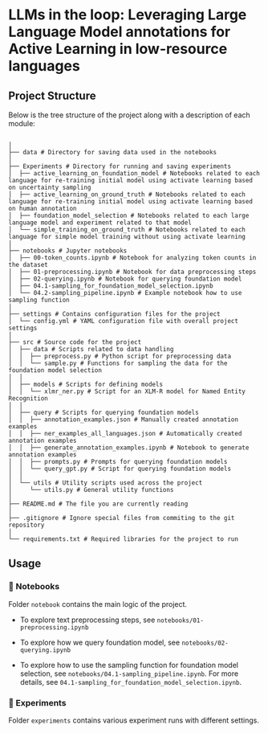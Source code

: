 # LLMs in the loop: Leveraging Large Language Model annotations for Active Learning in low-resource languages

## Project Structure

Below is the tree structure of the project along with a description of each module:

```

│
├── data # Directory for saving data used in the notebooks
│
├── Experiments # Directory for running and saving experiments
│  ├── active_learning_on_foundation_model # Notebooks related to each language for re-training initial model using activate learning based on uncertainty sampling
│  ├── active_learning_on_ground_truth # Notebooks related to each language for re-training initial model using activate learning based on human annotation
│  ├── foundation_model_selection # Notebooks related to each large language model and experiment related to that model
│  └── simple_training_on_ground_truth # Notebooks related to each language for simple model training without using activate learning
│
├── notebooks # Jupyter notebooks
│  ├── 00-token_counts.ipynb # Notebook for analyzing token counts in the dataset
│  ├── 01-preprocessing.ipynb # Notebook for data preprocessing steps
│  ├── 02-querying.ipynb # Notebook for querying foundation model
│  ├── 04.1-sampling_for_foundation_model_selection.ipynb 
│  └── 04.2-sampling_pipeline.ipynb # Example notebook how to use sampling function
│
├── settings # Contains configuration files for the project
│  └── config.yml # YAML configuration file with overall project settings
│
├── src # Source code for the project
│  ├── data # Scripts related to data handling
│  │  ├── preprocess.py # Python script for preprocessing data
│  │  └── sample.py # Functions for sampling the data for the foundation model selection
│  │
│  ├── models # Scripts for defining models
│  │  └── xlmr_ner.py # Script for an XLM-R model for Named Entity Recognition
│  │
│  ├── query # Scripts for querying foundation models
│  │  ├── annotation_examples.json # Manually created annotation examples
│  │  ├── ner_examples_all_languages.json # Automatically created annotation examples
│  │  ├── generate_annotation_examples.ipynb # Notebook to generate annotation examples
│  │  ├── prompts.py # Prompts for querying foundation models
│  │  └── query_gpt.py # Script for querying foundation models
│  │
│  └── utils # Utility scripts used across the project
│     └── utils.py # General utility functions
│
├── README.md # The file you are currently reading
│
├── .gitignore # Ignore special files from commiting to the git repository
│
└── requirements.txt # Required libraries for the project to run
```

## Usage

### 📒 Notebooks

Folder `notebook` contains the main logic of the project.

* To explore text preprocessing steps, see `notebooks/01-preprocessing.ipynb`


* To explore how we query foundation model, see `notebooks/02-querying.ipynb`


* To explore how to use the sampling function for foundation model selection, see `notebooks/04.1-sampling_pipeline.ipynb`.
For more details, see `04.1-sampling_for_foundation_model_selection.ipynb`.

### 🧪 Experiments

Folder `experiments` contains various experiment runs with different settings.
